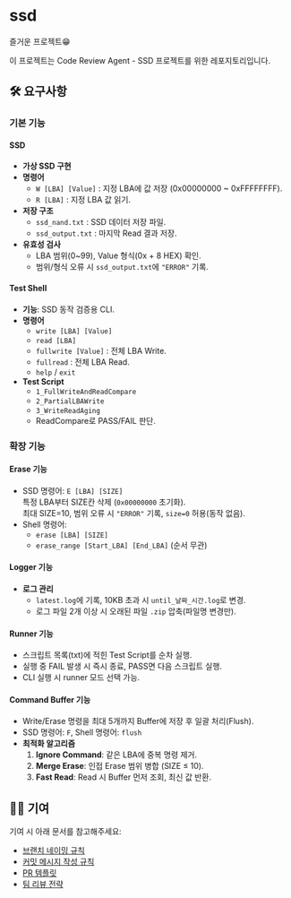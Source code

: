 # ssd
즐거운 프로젝트😁

이 프로젝트는 Code Review Agent - SSD 프로젝트를 위한 레포지토리입니다.



## 🛠️ 요구사항
### 기본 기능
#### SSD
- **가상 SSD 구현**
- **명령어**
  - `W [LBA] [Value]` : 지정 LBA에 값 저장 (0x00000000 ~ 0xFFFFFFFF).
  - `R [LBA]` : 지정 LBA 값 읽기.
- **저장 구조**
  - `ssd_nand.txt` : SSD 데이터 저장 파일.
  - `ssd_output.txt` : 마지막 Read 결과 저장.
- **유효성 검사**
  - LBA 범위(0~99), Value 형식(0x + 8 HEX) 확인.
  - 범위/형식 오류 시 `ssd_output.txt`에 `"ERROR"` 기록.

#### Test Shell
- **기능**: SSD 동작 검증용 CLI.
- **명령어**
  - `write [LBA] [Value]`
  - `read [LBA]`
  - `fullwrite [Value]` : 전체 LBA Write.
  - `fullread` : 전체 LBA Read.
  - `help` / `exit`
- **Test Script**
  - `1_FullWriteAndReadCompare`
  - `2_PartialLBAWrite`
  - `3_WriteReadAging`
  - ReadCompare로 PASS/FAIL 판단.

### 확장 기능
#### Erase 기능
- SSD 명령어: `E [LBA] [SIZE]`  
  특정 LBA부터 SIZE칸 삭제 (`0x00000000` 초기화).  
  최대 SIZE=10, 범위 오류 시 `"ERROR"` 기록, `size=0` 허용(동작 없음).
- Shell 명령어:
  - `erase [LBA] [SIZE]`
  - `erase_range [Start_LBA] [End_LBA]` (순서 무관)

#### Logger 기능
- **로그 관리**
  - `latest.log`에 기록, 10KB 초과 시 `until_날짜_시간.log`로 변경.
  - 로그 파일 2개 이상 시 오래된 파일 `.zip` 압축(파일명 변경만).

#### Runner 기능
- 스크립트 목록(txt)에 적힌 Test Script를 순차 실행.
- 실행 중 FAIL 발생 시 즉시 종료, PASS면 다음 스크립트 실행.
- CLI 실행 시 runner 모드 선택 가능.

#### Command Buffer 기능
- Write/Erase 명령을 최대 5개까지 Buffer에 저장 후 일괄 처리(Flush).
- SSD 명령어: `F`, Shell 명령어: `flush`
- **최적화 알고리즘**
  1. **Ignore Command**: 같은 LBA에 중복 명령 제거.
  2. **Merge Erase**: 인접 Erase 범위 병합 (SIZE ≤ 10).
  3. **Fast Read**: Read 시 Buffer 먼저 조회, 최신 값 반환.



## 🧑‍💻 기여

기여 시 아래 문서를 참고해주세요:

- [브랜치 네이밍 규칙](./docs/branch-convention.md)
- [커밋 메시지 작성 규칙](./docs/commit-convention.md)
- [PR 템플릿](./.github/PULL_REQUEST_TEMPLATE.md)
- [팀 리뷰 전략](./docs/review-strategy.md)

